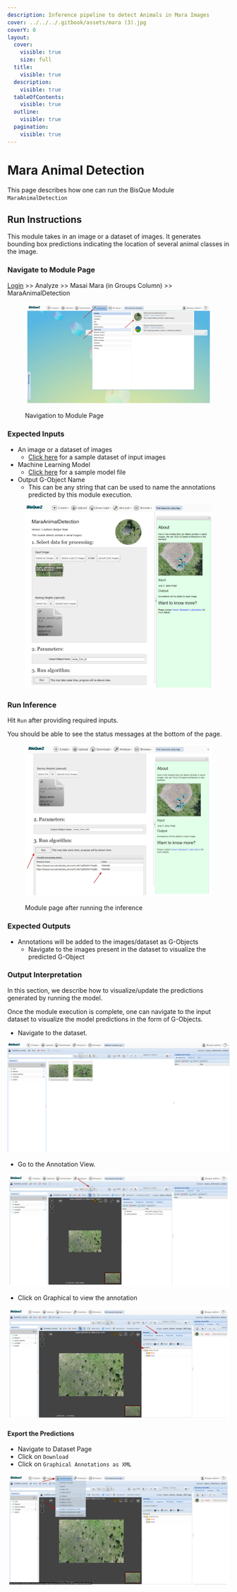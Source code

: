 ```yaml
---
description: Inference pipeline to detect Animals in Mara Images
cover: ../../../.gitbook/assets/mara (3).jpg
coverY: 0
layout:
  cover:
    visible: true
    size: full
  title:
    visible: true
  description:
    visible: true
  tableOfContents:
    visible: true
  outline:
    visible: true
  pagination:
    visible: true
---
```


# Mara Animal Detection

This page describes how one can run the BisQue Module `MaraAnimalDetection`

## Run Instructions

This module takes in an image or a dataset of images. It generates bounding box predictions indicating the location of several animal classes in the image.

### Navigate to Module Page

[Login](../../login-signup.md) >> Analyze >> Masai Mara (in Groups Column) >> MaraAnimalDetection

<figure><img src="../../../.gitbook/assets/image.png" alt=""><figcaption><p>Navigation to Module Page</p></figcaption></figure>

### Expected Inputs

* An image or a dataset of images
  * [Click here](https://bisque2.ece.ucsb.edu/client\_service/view?resource=https://bisque2.ece.ucsb.edu/data\_service/00-MqbqAoVHYAsxC8RnL8rpYE) for a sample dataset of input images
* Machine Learning Model
  * [Click here](https://bisque2.ece.ucsb.edu/client\_service/view?resource=https://bisque2.ece.ucsb.edu/data\_service/00-w3Qeuyrkmf3Dyjs2Ek7xFk) for a sample model file
* Output G-Object Name
  * This can be any string that can be used to name the annotations predicted by this module execution.

<figure><img src="../../../.gitbook/assets/image (1).png" alt=""><figcaption></figcaption></figure>

### Run Inference

Hit `Run` after providing required inputs.

You should be able to see the status messages at the bottom of the page.

<figure><img src="../../../.gitbook/assets/image (2).png" alt=""><figcaption><p>Module page after running the inference</p></figcaption></figure>

### Expected Outputs

* Annotations will be added to the images/dataset as G-Objects
  * Navigate to the images present in the dataset to visualize the predicted G-Object

### Output Interpretation

In this section, we describe how to visualize/update the predictions generated by running the model.

Once the module execution is complete, one can navigate to the input dataset to visualize the model predictions in the form of G-Objects.

* Navigate to the dataset.

![](<../../../.gitbook/assets/image (3).png>)

* Go to the Annotation View.

![](<../../../.gitbook/assets/image (6).png>)

* Click on Graphical to view the annotation

![](<../../../.gitbook/assets/image (5).png>)



#### Export the Predictions

* Navigate to Dataset Page
* Click on `Download`
* Click on `Graphical Annotations as XML`

![](<../../../.gitbook/assets/image (7).png>)




